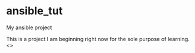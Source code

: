 # ansible_tut
My ansible project


This is a project I am beginning right now for the sole purpose of learning.
<<This is the change we are making>>
